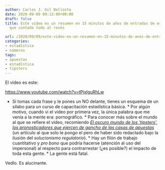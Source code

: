 ```yaml
---
author: Carlos J. Gil Bellosta
date: 2020-09-09 09:13:00+00:00
draft: false
title: Este vídeo es un resumen en 15 minutos de años de entradas de este blog, solo
  que contado todo al revés

url: /2020/09/09/este-video-es-un-resumen-en-15-minutos-de-anos-de-entradas-de-este-blog-solo-que-contado-todo-al-reves/
categories:
- estadística
- números
tags:
- apuestas
- estadística
- tipsters
---
```





El vídeo es este:








https://www.youtube.com/watch?v=tPjxlguRhLw






  * Si tomas cada frase y le pones un NO delante, tienes un esquema de un sílabo para un curso de capacitación estadística básica.  * Por algún motivo, cuando vi el vídeo por primera vez, la única palabra que me venía a la mente era: pornográfico.  * Para conocer más sobre el mundo al que se refiere el vídeo, recomiendo _[El oscuro mundo de los 'tipsters', los pronosticadores que ejercen de gancho de las casas de apuestas](https://www.eldiario.es/catalunya/oscuro-tipsters-pronosticadores-apuestas-deportivas_1_1081705.html)_ (un artículo al que solo le pongo el pero de haber sido redactado bajo la ilusión del _solucionismo regulatorio_).  * Hay un filón de trabajo cuantitativo y _pro bono_ que podría hacerse (atención al uso del impersonal) al respecto para contrarrestar (¿es posible?) el impacto de toda esta gente.  * La gente está fatal.





Vedlo. Es alucinante.



